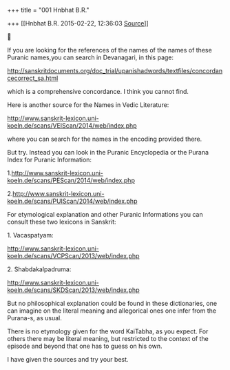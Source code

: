 +++
title = "001 Hnbhat B.R."

+++
[[Hnbhat B.R.	2015-02-22, 12:36:03 [Source](https://groups.google.com/g/samskrita/c/ayaexTv4qSc)]]





If you are looking for the references of the names of the names of these Puranic names,you can search in Devanagari, in this page:

  

<http://sanskritdocuments.org/doc_trial/upanishadwords/textfiles/concordancecorrect_sa.html>  

  

which is a comprehensive concordance. I think you cannot find.

  

Here is another source for the Names in Vedic Literature:

  

<http://www.sanskrit-lexicon.uni-koeln.de/scans/VEIScan/2014/web/index.php>  

  

where you can search for the names in the encoding provided there.

  

But try. Instead you can look in the Puranic Encyclopedia or the Purana Index for Puranic Information:

  

1.<http://www.sanskrit-lexicon.uni-koeln.de/scans/PEScan/2014/web/index.php>

  

2.<http://www.sanskrit-lexicon.uni-koeln.de/scans/PUIScan/2014/web/index.php>

  

For etymological explanation and other Puranic Informations you can consult these two lexicons in Sanskrit:

  

1\. Vacaspatyam:

  

<http://www.sanskrit-lexicon.uni-koeln.de/scans/VCPScan/2013/web/index.php>  

  

2\. Shabdakalpadruma:

  

<http://www.sanskrit-lexicon.uni-koeln.de/scans/SKDScan/2013/web/index.php>  

  

But no philosophical explanation could be found in these dictionaries, one can imagine on the literal meaning and allegorical ones one infer from the Purana-s, as usual.

There is no etymology given for the word KaiTabha, as you expect. For others there may be literal meaning, but restricted to the context of the episode and beyond that one has to guess on his own.

  

I have given the sources and try your best.

  

  

  

